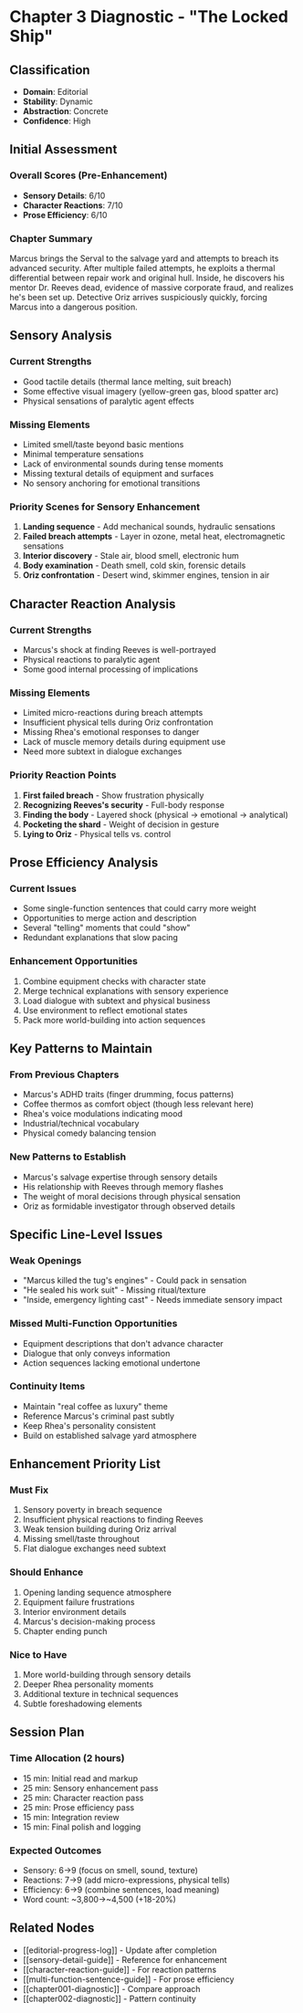 # Chapter 3 Diagnostic - "The Locked Ship"

## Classification
- **Domain**: Editorial
- **Stability**: Dynamic
- **Abstraction**: Concrete
- **Confidence**: High

## Initial Assessment

### Overall Scores (Pre-Enhancement)
- **Sensory Details**: 6/10
- **Character Reactions**: 7/10
- **Prose Efficiency**: 6/10

### Chapter Summary
Marcus brings the Serval to the salvage yard and attempts to breach its advanced security. After multiple failed attempts, he exploits a thermal differential between repair work and original hull. Inside, he discovers his mentor Dr. Reeves dead, evidence of massive corporate fraud, and realizes he's been set up. Detective Oriz arrives suspiciously quickly, forcing Marcus into a dangerous position.

## Sensory Analysis

### Current Strengths
- Good tactile details (thermal lance melting, suit breach)
- Some effective visual imagery (yellow-green gas, blood spatter arc)
- Physical sensations of paralytic agent effects

### Missing Elements
- Limited smell/taste beyond basic mentions
- Minimal temperature sensations
- Lack of environmental sounds during tense moments
- Missing textural details of equipment and surfaces
- No sensory anchoring for emotional transitions

### Priority Scenes for Sensory Enhancement
1. **Landing sequence** - Add mechanical sounds, hydraulic sensations
2. **Failed breach attempts** - Layer in ozone, metal heat, electromagnetic sensations
3. **Interior discovery** - Stale air, blood smell, electronic hum
4. **Body examination** - Death smell, cold skin, forensic details
5. **Oriz confrontation** - Desert wind, skimmer engines, tension in air

## Character Reaction Analysis

### Current Strengths
- Marcus's shock at finding Reeves is well-portrayed
- Physical reactions to paralytic agent
- Some good internal processing of implications

### Missing Elements
- Limited micro-reactions during breach attempts
- Insufficient physical tells during Oriz confrontation
- Missing Rhea's emotional responses to danger
- Lack of muscle memory details during equipment use
- Need more subtext in dialogue exchanges

### Priority Reaction Points
1. **First failed breach** - Show frustration physically
2. **Recognizing Reeves's security** - Full-body response
3. **Finding the body** - Layered shock (physical → emotional → analytical)
4. **Pocketing the shard** - Weight of decision in gesture
5. **Lying to Oriz** - Physical tells vs. control

## Prose Efficiency Analysis

### Current Issues
- Some single-function sentences that could carry more weight
- Opportunities to merge action and description
- Several "telling" moments that could "show"
- Redundant explanations that slow pacing

### Enhancement Opportunities
1. Combine equipment checks with character state
2. Merge technical explanations with sensory experience
3. Load dialogue with subtext and physical business
4. Use environment to reflect emotional states
5. Pack more world-building into action sequences

## Key Patterns to Maintain

### From Previous Chapters
- Marcus's ADHD traits (finger drumming, focus patterns)
- Coffee thermos as comfort object (though less relevant here)
- Rhea's voice modulations indicating mood
- Industrial/technical vocabulary
- Physical comedy balancing tension

### New Patterns to Establish
- Marcus's salvage expertise through sensory details
- His relationship with Reeves through memory flashes
- The weight of moral decisions through physical sensation
- Oriz as formidable investigator through observed details

## Specific Line-Level Issues

### Weak Openings
- "Marcus killed the tug's engines" - Could pack in sensation
- "He sealed his work suit" - Missing ritual/texture
- "Inside, emergency lighting cast" - Needs immediate sensory impact

### Missed Multi-Function Opportunities
- Equipment descriptions that don't advance character
- Dialogue that only conveys information
- Action sequences lacking emotional undertone

### Continuity Items
- Maintain "real coffee as luxury" theme
- Reference Marcus's criminal past subtly
- Keep Rhea's personality consistent
- Build on established salvage yard atmosphere

## Enhancement Priority List

### Must Fix
1. Sensory poverty in breach sequence
2. Insufficient physical reactions to finding Reeves
3. Weak tension building during Oriz arrival
4. Missing smell/taste throughout
5. Flat dialogue exchanges need subtext

### Should Enhance
1. Opening landing sequence atmosphere
2. Equipment failure frustrations
3. Interior environment details
4. Marcus's decision-making process
5. Chapter ending punch

### Nice to Have
1. More world-building through sensory details
2. Deeper Rhea personality moments
3. Additional texture in technical sequences
4. Subtle foreshadowing elements

## Session Plan

### Time Allocation (2 hours)
- 15 min: Initial read and markup
- 25 min: Sensory enhancement pass
- 25 min: Character reaction pass
- 25 min: Prose efficiency pass
- 15 min: Integration review
- 15 min: Final polish and logging

### Expected Outcomes
- Sensory: 6→9 (focus on smell, sound, texture)
- Reactions: 7→9 (add micro-expressions, physical tells)
- Efficiency: 6→9 (combine sentences, load meaning)
- Word count: ~3,800→~4,500 (+18-20%)

## Related Nodes
- [[editorial-progress-log]] - Update after completion
- [[sensory-detail-guide]] - Reference for enhancement
- [[character-reaction-guide]] - For reaction patterns
- [[multi-function-sentence-guide]] - For prose efficiency
- [[chapter001-diagnostic]] - Compare approach
- [[chapter002-diagnostic]] - Pattern continuity
